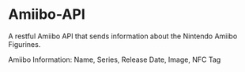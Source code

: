 # Amiibo-API
A restful Amiibo API that sends information about the Nintendo Amiibo Figurines.

Amiibo Information:
  Name,
  Series,
  Release Date,
  Image,
  NFC Tag
